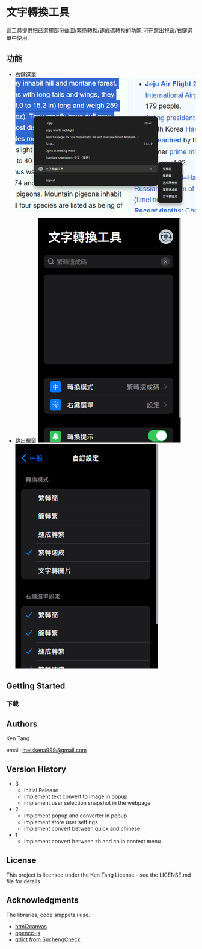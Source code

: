# 文字轉換工具

這工具提供把已選擇部份截圖/繁簡轉換/速成碼轉換的功能,可在跳出視窗/右鍵選單中使用.

## 功能

* 右鍵選單
![1735565917435](readme_images/1735565917435.png)

* 跳出視窗
![1735566081392](readme_images/1735566081392.png)![1735566103604](readme_images/1735566101519.png)
## Getting Started


### 下載



## Authors

Ken Tang

email: meiskena999@gmail.com 

## Version History

* 3
    * Initial Release
    * implement text convert to image in popup
    * implement user selection snapshot in the webpage
* 2
    * implement popup and converter in popup
    * implement store user settings
    * implement convert between quick and chinese
* 1
    * implement convert between zh and cn in context menu

## License

This project is licensed under the Ken Tang License - see the LICENSE.md file for details

## Acknowledgments

The libraries, code snippets i use.
* [html2canvas](https://github.com/niklasvh/html2canvas)
* [opencc-js](https://github.com/nk2028/opencc-js?tab=readme-ov-file)
* [qdict from SuchengCheck](https://github.com/s2031215/SuchengCheck/blob/main/qdict_mini.js)
